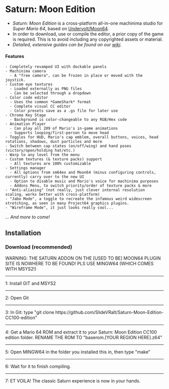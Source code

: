 # Saturn: Moon Edition

- *Saturn: Moon Edition* is a cross-platform all-in-one machinima studio for *Super Mario 64*, based on [Undervolt/Moon64](https://github.com/Undervolt/Moon64).
- In order to download, use or compile the editor, a prior copy of the game is required. This is to avoid including any copyrighted assets or material.
- *Detailed, extensive guides can be found on our [wiki](https://github.com/Llennpie/Saturn/wiki).*

#### Features

```
- Completely revamped UI with dockable panels
- Machinima camera
  - A "free camera", can be frozen in place or moved with the joystick.
- Custom eye textures
  - Loaded externally as PNG files
  - Can be selected through a dropdown
- Color code editor
  - Uses the common *GameShark* format
  - Complete visual CC editor
  - Color presets save as a .gs file for later use
- Chroma Key Stage
  - Background is color-changeable to any RGB/Hex code
- Animation Player
  - Can play all 209 of Mario's in-game animations
  - Supports looping/first-person to move head
- Toggles for HUD, Mario's cap emblem, overall buttons, voices, head rotations, shadows, dust particles and more
- Switch between cap states (on/off/wing) and hand poses (victory/open/holding hat/etc.)
- Warp to any level from the menu
- Custom textures (& texture packs) support
  - All textures are 100% customizable
- Settings manager
  - All options from sm64ex and Moon64 (minus configuring controls, currently) carry over to the new UI
  - Option to disable music and Mario's voice for machinima purposes
  - Addons Menu, to switch priority/order of texture packs & more
- "Anti-aliasing" (not really, just clever internal resolution scaling, works better with cross-platform)
- "Jabo Mode", a toggle to recreate the infamous weird widescreen stretching, as seen in many Project64 graphics plugins.
- "Wireframe Mode", it just looks really cool...
```

*... And more to come!*

## Installation

### Download (recommended)
WARNING: THE SATURN ADDON ON THE [USED TO BE] MOON64 PLUGIN SITE IS NOWHERE TO BE FOUND! PLS USE MINGW64 (WHICH COMES WITH MSYS2!)
<hr>
1: Install GIT and MSYS2
<hr>
2: Open Git
<hr>
3: In Git: type "git clone https://github.com/SlideVRalt/Saturn-Moon-Edition-CC100-edition"
<hr>
4: Get a Mario 64 ROM and extract it to your Saturn: Moon Edition CC100 edition folder. RENAME THE ROM TO "baserom.[YOUR REGION HERE].z64"
<hr>
5: Open MINGW64 in the folder you installed this in, then type "make"
<hr>
6: Wait for it to finish compiling.
<hr>
7: ET VOILA! The classic Saturn experience is now in your hands.


